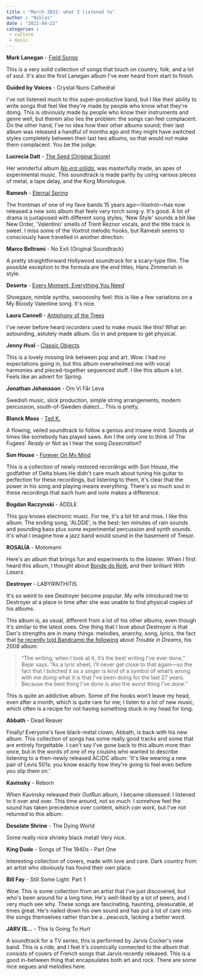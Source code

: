 ```yaml
---
title : "March 2022: what I listened to"
author : "Niklas"
date : "2022-04-22"
categories : 
 - culture
 - music
---
```


**Mark Lanegan** - [Field Songs](https://marklanegan.bandcamp.com/album/field-songs)

This is a very solid collection of songs that touch on country, folk, and a lot of soul. It's also the first Lanegan album I've ever heard from start to finish.

**Guided by Voices** - Crystal Nuns Cathedral

I've not listened much to this super-productive band, but I like their ability to write songs that feel like they're made by people who know what they're doing. This is obviously made by people who know their instruments and genre well, but therein also lies the problem: the songs can feel complacent. On the other hand, I've no idea how their other albums sound; their last album was released a handful of months ago and they might have switched styles completely between their last two albums, so that would _not_ make them complacent. You be the judge.

**Lucrecia Dalt** - [The Seed (Original Score)](https://bleep.com/release/293728-lucrecia-dalt-the-seed-original-score)

Her wonderful album _[No era sólida](https://bleep.com/release/196035-lucrecia-dalt-no-era-slida)_, was masterfully made, an apex of experimental music. This soundtrack is made partly by using various pieces of metal, a tape delay, and the Korg Monologue.

**Ramesh** - [Eternal Spring](https://ramesh.bandcamp.com/album/eternal-spring)

The frontman of one of my fave bands 15 years ago—Voxtrot—has now released a new solo album that feels very torch song-y. It's good. A lot of drama is juxtaposed with different song styles; 'New Style' sounds a bit like New Order, 'Valentino' smells of Trent Reznor vocals, and the title track is sweet. I miss some of the Voxtrot melodic hooks, but Ramesh seems to consciously have travelled in another direction.

**Marco Beltrami** - No Exit (Original Soundtrack)

A pretty straightforward Hollywood soundtrack for a scary-type film. The possible exception to the formula are the end titles, Hans Zimmerish in style.

**Deserta** - [Every Moment, Everything You Need](https://deserta.bandcamp.com/album/every-moment-everything-you-need)

Shoegaze, nimble synths, swooooshy feel: this is like a few variations on a My Bloody Valentine song. It's nice.

**Laura Cannell** - [Antiphony of the Trees](https://brawlrecords.bandcamp.com/album/antiphony-of-the-trees)

I've never before heard _recorders_ used to make music like this! What an astounding, astutely made album. Go in and prepare to get physical.

**Jenny Hval** - [Classic Objects](https://jennyhval.bandcamp.com/merch/classic-objects-cd)

This is a lovely missing link between pop and art. Wow. I had no expectations going in, but this album overwhelmed me with vocal harmonies and pieced-together sequenced stuff. I like this album a lot. Feels like an advert for Spring.

**Jonathan Johansson** - Om Vi Får Leva

Swedish music, slick production, simple string arrangements, modern percussion, south-of-Sweden dialect… This is pretty.

**Blanck Mass** - [Ted K.](https://blanckmass.bandcamp.com/album/ted-k-original-score)

A flowing, veiled soundtrack to follow a genius and insane mind. Sounds at times like somebody has played saws. Am I the only one to think of The Fugees' _Ready or Not_ as I hear the song _Desecration_?

**Son House** - [Forever On My Mind](https://www.highresaudio.com/en/album/view/zion48/son-house-forever-on-my-mind-remastered)

This is a collection of newly restored recordings with Son House, the godfather of Delta blues.He didn't care much about tuning his guitar to perfection for these recordings, but listening to them, it's clear that the power in his song and playing means everything. There's so much soul in these recordings that each hum and note makes a difference.

**Bogdan Raczynski** - ADDLE

This guy knows electronic music. For me, it's a bit hit and miss. I like this album. The ending song, 'ALDDE', is the best: ten minutes of rain sounds and pounding bass plus some experimental percussion and synth sounds. It's what I imagine how a jazz band would sound in the basement of Tresor.

**ROSALÍA** - Motomami

Here's an album that brings fun and experiments to the listener. When I first heard this album, I thought about [Bonde do Rolê](https://en.wikipedia.org/wiki/Bonde_do_Rol%C3%AA), and their brilliant _With Lasers_.

**Destroyer** - LABYRINTHITIS

It's so weird to see Destroyer become popular. My wife introduced me to Destroyer at a place in time after she was unable to find physical copies of his albums.

This album is, as usual, different from a lot of his other albums, even though it's similar to the latest ones. One thing that I love about Destroyer is that Dan's strengths are in many things: melodies, anarchy, song, lyrics, the fact that [he recently told Bandcamp the following](https://daily.bandcamp.com/lists/destroyer-discography-guide) about _Trouble in Dreams_, his 2008 album:

> “The writing, when I look at it, it’s the best writing I’ve ever done,” Bejar says. “As a lyric sheet, I’ll never get close to that again—so the fact that I botched it as a singer is kind of a symbol of what’s wrong with me doing what it is that I’ve been doing for the last 27 years. Because the best thing I’ve done is also the _worst_ thing I’ve done.”

This is quite an addictive album. Some of the hooks won't leave my head, even after a month, which is quite rare for me; I listen to a lot of new music, which often is a recipe for not having something stuck in my head for long.

**Abbath** - Dead Reaver

Finally! Everyone's fave black-metal clown, Abbath, is back with his new album. This collection of songs has some really good tracks and some that are entirely forgettable. I can't say I've gone back to this album more than once, but in the words of one of my cousins who wanted to describe listening to a then-newly released AC/DC album: 'It's like wearing a new pair of Levis 501s: you know exactly how they're going to feel even before you slip them on.'

**Kavinsky** - Reborn

When Kavinsky released their _OutRun_ album, I became obsessed: I listened to it over and over. This time around, not so much. I somehow feel the sound has taken precedence over content, which _can_ work, but I've not returned to this album.

**Desolate Shrine** - The Dying World

Some really nice shrieky black metal! Very nice.

**King Dude** - Songs of The 1940s - Part One

Interesting collection of covers, made with love and care. Dark country from an artist who obviously has found their own place.

**Bill Fay** - Still Some Light: Part 1

Wow. This is some collection from an artist that I've just discovered, but who's been around for a long time. He's well-liked by a lot of peers, and I very much see why. These songs are fascinating, haunting, pleasurable, at times great. He's nailed down his own sound and has put a lot of care into the songs themselves rather than be a...peacock, lacking a better word.

**JARV IS...** - This Is Going To Hurt

A soundtrack for a TV series, this is performed by Jarvis Cocker's new band. This is a ride, and I feel it's cosmically connected to the album that consists of covers of French songs that Jarvis recently released. This is a good in-between thing that encapsulates both art and rock. There are some nice segues and melodies here.
